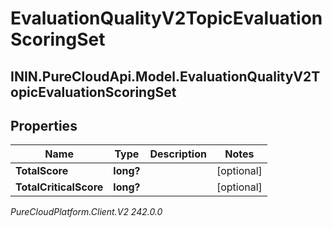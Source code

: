 # EvaluationQualityV2TopicEvaluationScoringSet

## ININ.PureCloudApi.Model.EvaluationQualityV2TopicEvaluationScoringSet

## Properties

|Name | Type | Description | Notes|
|------------ | ------------- | ------------- | -------------|
| **TotalScore** | **long?** |  | [optional] |
| **TotalCriticalScore** | **long?** |  | [optional] |



_PureCloudPlatform.Client.V2 242.0.0_
